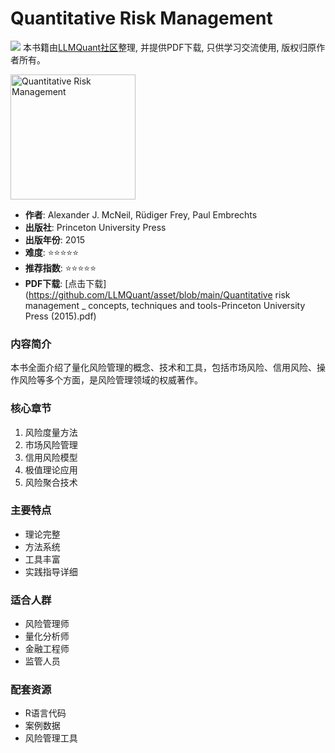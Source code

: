 # Quantitative Risk Management

![](https://fastly.jsdelivr.net/gh/bucketio/img3@main/2024/09/04/1725464231869-e0b2f727-2a0f-4270-bf6c-31ddc350426a.gif)
本书籍由[LLMQuant社区](https://llmquant.com/)整理, 并提供PDF下载, 只供学习交流使用, 版权归原作者所有。

<img src="cover.jpg" alt="Quantitative Risk Management" width="200"/>

- **作者**: Alexander J. McNeil, Rüdiger Frey, Paul Embrechts
- **出版社**: Princeton University Press
- **出版年份**: 2015
- **难度**: ⭐⭐⭐⭐⭐
- **推荐指数**: ⭐⭐⭐⭐⭐
- **PDF下载**: [点击下载](<https://github.com/LLMQuant/asset/blob/main/Quantitative> risk management _ concepts, techniques and tools-Princeton University Press (2015).pdf)

### 内容简介

本书全面介绍了量化风险管理的概念、技术和工具，包括市场风险、信用风险、操作风险等多个方面，是风险管理领域的权威著作。

### 核心章节

1. 风险度量方法
2. 市场风险管理
3. 信用风险模型
4. 极值理论应用
5. 风险聚合技术

### 主要特点

- 理论完整
- 方法系统
- 工具丰富
- 实践指导详细

### 适合人群

- 风险管理师
- 量化分析师
- 金融工程师
- 监管人员

### 配套资源

- R语言代码
- 案例数据
- 风险管理工具
